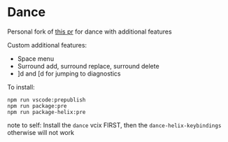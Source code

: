 # Dance

Personal fork of [this pr](https://github.com/71/dance/pull/338) for dance
with additional features

Custom additional features:

- Space menu
- Surround add, surround replace, surround delete
- ]d and [d for jumping to diagnostics

To install:

```
npm run vscode:prepublish
npm run package:pre
npm run package-helix:pre
```
note to self:
Install the `dance` vcix FIRST, then the `dance-helix-keybindings`
otherwise will not work
